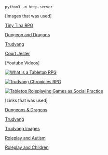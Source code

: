 `python3 -m http.server`

[Images that was used]

[Tiny Tina RPG](https://i.giphy.com/media/xVtHNOP8P0RX3zkFix/giphy.webp)

[Dungeon and Dragons](https://m.media-amazon.com/images/M/MV5BOWM0MjNkMjEtY2IyNi00ODdmLTk0ODctNjY3YTQzN2Y3N2ZiXkEyXkFqcGdeQXVyNTAyODkwOQ@@._V1_FMjpg_UX1000_.jpg)

[Trudvang](https://perkan-arts.com/____impro/1/images/dod/liten_kvalerkorp.jpg?etag=%22bc9f2-55e7e0af%22&sourceContentType=image%2Fjpeg&quality=85)

[Court Jester](https://i.imgur.com/WGKWqaM.gif)


[Youtube Videos]

[![What is a Tabletop RPG](http://img.youtube.com/vi/BkX_rOqXSas/0.jpg)](http://www.youtube.com/watch?v=BkX_rOqXSas)

[![Trudvang Chronicles RPG](http://img.youtube.com/vi/n3V0oahXj94/0.jpg)](http://www.youtube.com/watch?v=n3V0oahXj94)

[![Tabletop Roleplaying Games as Social Practice](http://img.youtube.com/vi/QJwsWsTa1hI/0.jpg)](http://www.youtube.com/watch?v=QJwsWsTa1hI)


[Links that was used]

[Dungeons & Dragons](https://en.wikipedia.org/wiki/Dungeons_%26_Dragons)

[Trudvang](https://drakarochdemonertrudvang.fandom.com/wiki/Trudvang)

[Trudvang Images](https://perkan-arts.com/portfolio/trudvang)

[Roleplay and Autism](https://www.linkedin.com/pulse/how-role-playing-games-help-neurodiverse-autism-hawke-robinson/)

[Roleplay and Children](https://www.pbcexpo.com.au/blog/reasons-why-role-playing-is-important-for-your-child)

